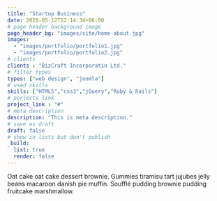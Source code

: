 ```yaml
---
title: "Startup Business"
date: 2020-05-12T12:14:34+06:00
# page header background image
page_header_bg: "images/site/home-about.jpg"
images: 
  - "images/portfolio/portfolio1.jpg"
  - "images/portfolio/portfolio2.jpg"
# clients
clients : "BizCraft Incorporatin Ltd."
# filter types
types: ["web design", "joomla"]
# used skills
skills: ["HTML5","css3","jQuery","Ruby & Rails"]
# porjects link
project_link : "#"
# meta description
description: "This is meta description."
# save as draft
draft: false
# show in lists but don't publish
_build:
  list: true
  render: false
---
```


Oat cake oat cake dessert brownie. Gummies tiramisu tart jujubes jelly beans macaroon danish pie muffin. Soufflé pudding brownie pudding fruitcake marshmallow.